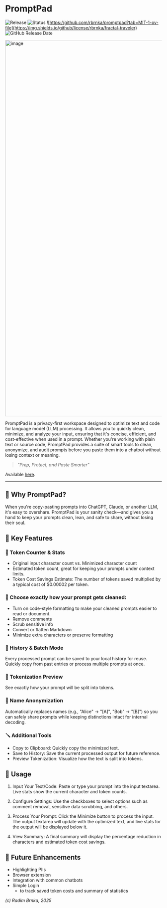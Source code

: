 # PromptPad
![Release](https://img.shields.io/github/v/release/rbrnka/promptpad)
![Status](https://img.shields.io/badge/Status-stable-darkgreen)
![https://github.com/rbrnka/promptpad?tab=MIT-1-ov-file](https://img.shields.io/github/license/rbrnka/fractal-traveler)
![GitHub Release Date](https://img.shields.io/github/release-date/rbrnka/promptpad)

<img width="1698" height="1207" alt="image" src="https://github.com/user-attachments/assets/c43b8cce-7e92-49a5-b800-fb17db1793b1" />

PromptPad is a privacy-first workspace designed to optimize text and code for language model (LLM) processing. It allows you to quickly clean, minimize, and analyze your input, ensuring that it's concise, efficient, and cost-effective when used in a prompt. Whether you're working with plain text or source code, PromptPad provides a suite of smart tools to clean, anonymize, and audit prompts before you paste them into a chatbot without losing context or meaning.

> _"Prep, Protect, and Paste Smarter"_

Available [here](https://promptpad.brnka.com/).

---

## 🚀 Why PromptPad?
When you're copy-pasting prompts into ChatGPT, Claude, or another LLM, it's easy to overshare. PromptPad is your sanity check—and gives you a hand to keep your prompts clean, lean, and safe to share, without losing their soul.

## 🔑 Key Features

### 🔢 Token Counter & Stats
- Original input character count vs. Minimized character count
- Estimated token count, great for keeping your prompts under context limits.
- Token Cost Savings Estimate: The number of tokens saved multiplied by a typical cost of $0.00002 per token.

### 🧹 Choose exactly how your prompt gets cleaned:
- Turn on code-style formatting to make your cleaned prompts easier to read or document.
- Remove comments
- Scrub sensitive info
- Convert or flatten Markdown
- Minimize extra characters or preserve formatting

### 🔁 History & Batch Mode
Every processed prompt can be saved to your local history for reuse. Quickly copy from past entries or process multiple prompts at once.

### 🧠 Tokenization Preview
 See exactly how your prompt will be split into tokens.

### 👤 Name Anonymization
Automatically replaces names (e.g., "Alice" → "[A]", "Bob" → "[B]") so you can safely share prompts while keeping distinctions intact for internal decoding.

### 🪛 Additional Tools
- Copy to Clipboard: Quickly copy the minimized text.
- Save to History: Save the current processed output for future reference.
- Preview Tokenization: Visualize how the text is split into tokens.

## 📝 Usage
1. Input Your Text/Code: Paste or type your prompt into the input textarea. Live stats show the current character and token counts.

2. Configure Settings: Use the checkboxes to select options such as comment removal, sensitive data scrubbing, and others.

3. Process Your Prompt: Click the Minimize button to process the input. The output textarea will update with the optimized text, and live stats for the output will be displayed below it.

4. View Summary:
A final summary will display the percentage reduction in characters and estimated token cost savings.

## 🔮 Future Enhancements
- Highlighting PIIs
- Browser extension
- Integration with common chatbots
- Simple Login
  - to track saved token costs and summary of statistics

_(c) Radim Brnka, 2025_
